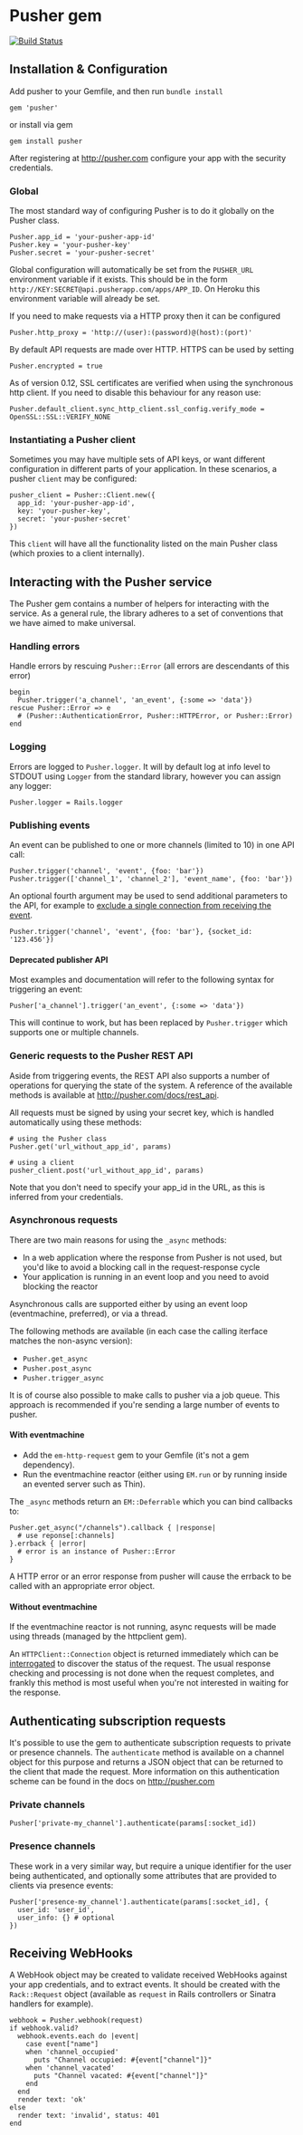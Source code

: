 Pusher gem
==========

[![Build Status](https://secure.travis-ci.org/pusher/pusher-http-ruby.svg?branch=master)](http://travis-ci.org/pusher/pusher-http-ruby)

## Installation & Configuration

Add pusher to your Gemfile, and then run `bundle install`

    gem 'pusher'

or install via gem

    gem install pusher

After registering at <http://pusher.com> configure your app with the security credentials.

### Global

The most standard way of configuring Pusher is to do it globally on the Pusher class.

    Pusher.app_id = 'your-pusher-app-id'
    Pusher.key = 'your-pusher-key'
    Pusher.secret = 'your-pusher-secret'

Global configuration will automatically be set from the `PUSHER_URL` environment variable if it exists. This should be in the form  `http://KEY:SECRET@api.pusherapp.com/apps/APP_ID`. On Heroku this environment variable will already be set.

If you need to make requests via a HTTP proxy then it can be configured

    Pusher.http_proxy = 'http://(user):(password)@(host):(port)'

By default API requests are made over HTTP. HTTPS can be used by setting

    Pusher.encrypted = true

As of version 0.12, SSL certificates are verified when using the synchronous http client. If you need to disable this behaviour for any reason use:

    Pusher.default_client.sync_http_client.ssl_config.verify_mode = OpenSSL::SSL::VERIFY_NONE

### Instantiating a Pusher client

Sometimes you may have multiple sets of API keys, or want different configuration in different parts of your application. In these scenarios, a pusher `client` may be configured:

    pusher_client = Pusher::Client.new({
      app_id: 'your-pusher-app-id',
      key: 'your-pusher-key',
      secret: 'your-pusher-secret'
    })

This `client` will have all the functionality listed on the main Pusher class (which proxies to a client internally).



## Interacting with the Pusher service

The Pusher gem contains a number of helpers for interacting with the service. As a general rule, the library adheres to a set of conventions that we have aimed to make universal.

### Handling errors

Handle errors by rescuing `Pusher::Error` (all errors are descendants of this error)

    begin
      Pusher.trigger('a_channel', 'an_event', {:some => 'data'})
    rescue Pusher::Error => e
      # (Pusher::AuthenticationError, Pusher::HTTPError, or Pusher::Error)
    end

### Logging

Errors are logged to `Pusher.logger`. It will by default log at info level to STDOUT using `Logger` from the standard library, however you can assign any logger:

    Pusher.logger = Rails.logger

### Publishing events

An event can be published to one or more channels (limited to 10) in one API call:

    Pusher.trigger('channel', 'event', {foo: 'bar'})
    Pusher.trigger(['channel_1', 'channel_2'], 'event_name', {foo: 'bar'})

An optional fourth argument may be used to send additional parameters to the API, for example to [exclude a single connection from receiving the event](http://pusher.com/docs/publisher_api_guide/publisher_excluding_recipients).

    Pusher.trigger('channel', 'event', {foo: 'bar'}, {socket_id: '123.456'})

#### Deprecated publisher API

Most examples and documentation will refer to the following syntax for triggering an event:

    Pusher['a_channel'].trigger('an_event', {:some => 'data'})

This will continue to work, but has been replaced by `Pusher.trigger` which supports one or multiple channels.

### Generic requests to the Pusher REST API

Aside from triggering events, the REST API also supports a number of operations for querying the state of the system. A reference of the available methods is available at <http://pusher.com/docs/rest_api>.

All requests must be signed by using your secret key, which is handled automatically using these methods:

    # using the Pusher class
    Pusher.get('url_without_app_id', params)

    # using a client
    pusher_client.post('url_without_app_id', params)

Note that you don't need to specify your app_id in the URL, as this is inferred from your credentials.

### Asynchronous requests

There are two main reasons for using the `_async` methods:

* In a web application where the response from Pusher is not used, but you'd like to avoid a blocking call in the request-response cycle
* Your application is running in an event loop and you need to avoid blocking the reactor

Asynchronous calls are supported either by using an event loop (eventmachine, preferred), or via a thread.

The following methods are available (in each case the calling iterface matches the non-async version):

* `Pusher.get_async`
* `Pusher.post_async`
* `Pusher.trigger_async`

It is of course also possible to make calls to pusher via a job queue. This approach is recommended if you're sending a large number of events to pusher.

#### With eventmachine

* Add the `em-http-request` gem to your Gemfile (it's not a gem dependency).
* Run the eventmachine reactor (either using `EM.run` or by running inside an evented server such as Thin).

The `_async` methods return an `EM::Deferrable` which you can bind callbacks to:

    Pusher.get_async("/channels").callback { |response|
      # use reponse[:channels]
    }.errback { |error|
      # error is an instance of Pusher::Error
    }

A HTTP error or an error response from pusher will cause the errback to be called with an appropriate error object.

#### Without eventmachine

If the eventmachine reactor is not running, async requests will be made using threads (managed by the httpclient gem).

An `HTTPClient::Connection` object is returned immediately which can be [interrogated](http://rubydoc.info/gems/httpclient/HTTPClient/Connection) to discover the status of the request. The usual response checking and processing is not done when the request completes, and frankly this method is most useful when you're not interested in waiting for the response.


## Authenticating subscription requests

It's possible to use the gem to authenticate subscription requests to private or presence channels. The `authenticate` method is available on a channel object for this purpose and returns a JSON object that can be returned to the client that made the request. More information on this authentication scheme can be found in the docs on <http://pusher.com>

### Private channels

    Pusher['private-my_channel'].authenticate(params[:socket_id])

### Presence channels

These work in a very similar way, but require a unique identifier for the user being authenticated, and optionally some attributes that are provided to clients via presence events:

    Pusher['presence-my_channel'].authenticate(params[:socket_id], {
      user_id: 'user_id',
      user_info: {} # optional
    })



## Receiving WebHooks

A WebHook object may be created to validate received WebHooks against your app credentials, and to extract events. It should be created with the `Rack::Request` object (available as `request` in Rails controllers or Sinatra handlers for example).

    webhook = Pusher.webhook(request)
    if webhook.valid?
      webhook.events.each do |event|
        case event["name"]
        when 'channel_occupied'
          puts "Channel occupied: #{event["channel"]}"
        when 'channel_vacated'
          puts "Channel vacated: #{event["channel"]}"
        end
      end
      render text: 'ok'
    else
      render text: 'invalid', status: 401
    end

